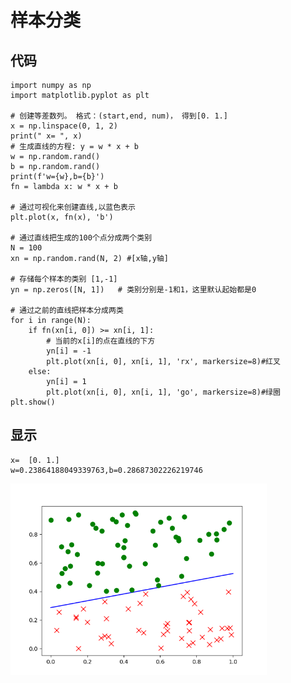 # 样本分类

## 代码

	import numpy as np
	import matplotlib.pyplot as plt
	
	# 创建等差数列。 格式：(start,end, num)， 得到[0. 1.]
	x = np.linspace(0, 1, 2)
	print(" x= ", x)
	# 生成直线的方程: y = w * x + b
	w = np.random.rand()
	b = np.random.rand()
	print(f'w={w},b={b}')
	fn = lambda x: w * x + b
	
	# 通过可视化来创建直线,以蓝色表示
	plt.plot(x, fn(x), 'b')
	
	# 通过直线把生成的100个点分成两个类别
	N = 100
	xn = np.random.rand(N, 2) #[x轴,y轴]
	
	# 存储每个样本的类别 [1,-1]
	yn = np.zeros([N, 1])   # 类别分别是-1和1，这里默认起始都是0
	
	# 通过之前的直线把样本分成两类
	for i in range(N):
	    if fn(xn[i, 0]) >= xn[i, 1]:
	        # 当前的x[i]的点在直线的下方
	        yn[i] = -1
	        plt.plot(xn[i, 0], xn[i, 1], 'rx', markersize=8)#红叉
	    else:
	        yn[i] = 1
	        plt.plot(xn[i, 0], xn[i, 1], 'go', markersize=8)#绿圈
	plt.show()

## 显示

	x=  [0. 1.]
	w=0.23864188049339763,b=0.28687302226219746
	
![](Images/8.png)